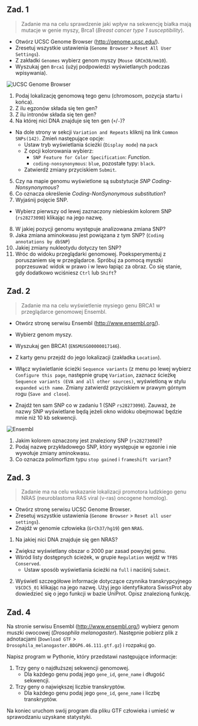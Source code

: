 ## Zad. 1
> Zadanie ma na celu sprawdzenie jaki wpływ na sekwencję białka mają mutacje w genie myszy, Brca1 (*Breast cancer type 1 susceptibility*). 

* Otwórz UCSC Genome Browser (<a href="http://genome.ucsc.edu/">http://genome.ucsc.edu/</a>).
* Zresetuj wszystkie ustawienia (`Genome Browser` > `Reset All User Settings`).
* Z zakładki `Genomes` wybierz genom myszy (`Mouse GRCm38/mm10`).
* Wyszukaj gen `Brca1` (użyj podpowiedzi wyświetlanych podczas wpisywania).

![UCSC Genome Browser](../images/ucsc.png)

1. Podaj lokalizację genomową tego genu (chromosom, pozycja startu i końca).
2. Z ilu egzonów składa się ten gen?
3. Z ilu intronów składa się ten gen?
4. Na której nici DNA znajduje się ten gen (`+`/`-`)?

* Na dole strony w sekcji `Variation and Repeats` kliknij na link `Common SNPs(142)`. Zmień następujące opcje:
  * Ustaw tryb wyświetlania ścieżki (`Display mode`) na `pack`
  * Z opcji kolorowania wybierz: 
     - `SNP Feature for Color Specification`: *Function*.
     - `coding-nonsynonymous`: `blue`, pozostałe typy: `black`.
  * Zatwierdź zmiany przyciskiem `Submit`.

5. Czy na mapie genomu wyświetlone są substytucje *SNP Coding-Nonsynonymous*?
6. Co oznacza określenie *Coding-NonSynonymous substitution*?
7. Wyjaśnij pojęcie SNP.

* Wybierz pierwszy od lewej zaznaczony niebieskim kolorem SNP (`rs28273098`) klikając na jego nazwę. 

8. W jakiej pozycji genomu występuje analizowana zmiana SNP?
9. Jaka zmiana aminokwasu jest powiązana z tym SNP? (`Coding annotations by dbSNP`)
10. Jakiej zmiany nukleotydu dotyczy ten SNP?
11. Wróc do widoku przeglądarki genomowej. Poeksperymentuj z poruszaniem się w przeglądarce. Spróbuj za pomocą myszki poprzesuwać widok w prawo i w lewo łapiąc za obraz. Co się stanie, gdy dodatkowo wciśniesz `Ctrl` lub `Shift`?

## Zad. 2
> Zadanie ma na celu wyświetlenie mysiego genu BRCA1 w przeglądarce genomowej Ensembl.

* Otwórz stronę serwisu Ensembl (<a href="http://www.ensembl.org/">http://www.ensembl.org/</a>).
* Wybierz genom myszy.
* Wyszukaj gen BRCA1 (`ENSMUSG00000017146`).
* Z karty genu przejdź do jego lokalizacji (zakładka `Location`).
* Włącz wyświetlanie ścieżki `Sequence variants` (z menu po lewej wybierz `Configure this page`, następnie grupę `Variation`, zaznacz ścieżkę `Sequence variants (EVA and all other sources)`, wyświetloną w stylu `expanded with name`. Zmiany zatwierdź przyciskiem w prawym górnym rogu (`Save and close`).
 
* Znajdź ten sam SNP co w zadaniu 1 (SNP `rs28273098`). Zauważ, że nazwy SNP wyświetlane będą jeżeli okno widoku obejmować będzie mnie niż 10 kb sekwencji.

![Ensembl](../images/ensembl.png)

1. Jakim kolorem oznaczony jest znaleziony SNP (`rs28273098`)?
2. Podaj nazwę przykładowego SNP, który występuje w egzonie i nie wywołuje zmiany aminokwasu.
3. Co oznacza polimorfizm typu `stop gained` i `frameshift variant`?


## Zad. 3
> Zadanie ma na celu wskazanie lokalizacji promotora ludzkiego genu NRAS (neuroblastoma RAS viral (v-ras) oncogene homolog).

* Otwórz stronę serwisu UCSC Genome Browser.
* Zresetuj wszystkie ustawienia (`Genome Browser` > `Reset all user settings`).
* Znajdź w genomie człowieka (`GrCh37/hg19`) gen `NRAS`.

1. Na jakiej nici DNA znajduje się gen NRAS?
  
* Zwiększ wyświetlany obszar o 2000 par zasad powyżej genu.
* Wśród listy dostępnych ścieżek, w grupie `Regulation` wejdź w `TFBS Conserved`.
    - Ustaw sposób wyświetlania ścieżki na `full` i naciśnij `Submit`.


2. Wyświetl szczegółowe informacje dotyczące czynnika transkrypcyjnego `V$CDC5_01` klikając na jego nazwę. Użyj jego identyfikatora SwissProt aby dowiedzieć się o jego funkcji w bazie UniProt. Opisz znalezioną funkcję.


## Zad. 4
Na stronie serwisu Ensembl (<a href="http://www.ensembl.org/">http://www.ensembl.org/</a>) wybierz genom muszki owocowej (*Drosophila melanogaster*). Następnie pobierz plik z adnotacjami (`Download GTF` > `Drosophila_melanogaster.BDGP6.46.111.gtf.gz`) i rozpakuj go. 

Napisz program w Pythonie, który przedstawi następujące informacje:

1. Trzy geny o najdłuższej sekwencji genomowej. 
   - Dla każdego genu podaj jego `gene_id`, `gene_name` i długość sekwencji.
2. Trzy geny o największej liczbie transkryptów. 
   - Dla każdego genu podaj jego `gene_id`, `gene_name` i liczbę transkryptów.

Na koniec uruchom swój program dla pliku GTF człowieka i umieść w sprawodzaniu uzyskane statystyki.
